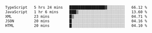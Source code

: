 <!--START_SECTION:waka-->

```txt
TypeScript   5 hrs 24 mins   ████████████████▓░░░░░░░░   66.12 %
JavaScript   1 hr 6 mins     ███▒░░░░░░░░░░░░░░░░░░░░░   13.60 %
XML          23 mins         █▒░░░░░░░░░░░░░░░░░░░░░░░   04.71 %
JSON         20 mins         █░░░░░░░░░░░░░░░░░░░░░░░░   04.16 %
HTML         20 mins         █░░░░░░░░░░░░░░░░░░░░░░░░   04.10 %
```

<!--END_SECTION:waka-->
